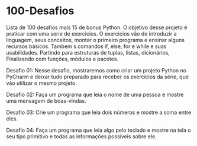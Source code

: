 # 100-Desafios
Lista de 100 desafios mais 15 de bonus Python. 
O objetivo desse projeto é praticar com uma serie de exercicios. O exercicios vão de introduzir a linguagem, seus conceitos, montar o primeiro programa e ensinar alguns recursos básicos. Tambem s comandos if, else, for e while e suas usabilidades. Partindo para estruturas de tuplas, listas, dicionários, Finalizando com funções, módulos e pacotes.

Desafio 01:
Nesse desafio, mostraremos como criar um projeto Python no PyCharm e deixar tudo preparado para receber os exercícios da série, que vão utilizar o mesmo projeto.

Desafio 02:
Faça um programa que leia o nome de uma pessoa e mostre uma mensagem de boas-vindas.

Desafio 03: Crie um programa que leia dois números e mostre a soma entre eles.

Desafio 04: Faça um programa que leia algo pelo teclado e mostre na tela o seu tipo primitivo e todas as informações possíveis sobre ele.
